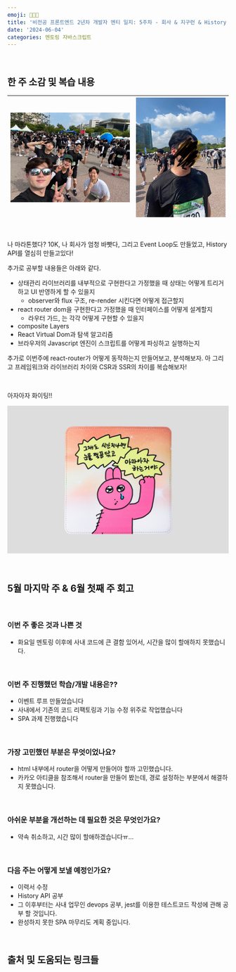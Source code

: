 ```yaml
---
emoji: 🧑🏻‍🏫
title: '비전공 프론트엔드 2년차 개발자 멘티 일지: 5주차 - 회사 & 지구런 & History API'
date: '2024-06-04'
categories: 멘토링 자바스크립트
---
```


<br>

## 한 주 소감 및 복습 내용

| ![2.jpeg](2.jpeg) | ![3.jpeg](3.jpeg) |
| ----------------- | ----------------- |

<br>

나 마라톤했다? 10K, 나 회사가 엄청 바빳다, 그리고 Event Loop도 만들었고, History API를 열심히 만들고있다!

추가로 공부할 내용들은 아래와 같다.

- 상태관리 라이브러리를 내부적으로 구현한다고 가정했을 때 상태는 어떻게 트리거하고 UI 반영하게 할 수 있을지
  - observer와 flux 구조, re-render 시킨다면 어떻게 접근할지
- react router dom을 구현한다고 가정했을 때 인터페이스를 어떻게 설계할지
  - 라우터 가드, <Link /> <Router /> 는 각각 어떻게 구현할 수 있을지
- composite Layers
- React Virtual Dom과 탐색 알고리즘
- 브라우저의 Javascript 엔진이 스크립트를 어떻게 파싱하고 실행하는지

추가로 이번주에 react-router가 어떻게 동작하는지 만들어보고, 분석해보자. 아 그리고 프레임워크와 라이브러리 차이와 CSR과 SSR의 차이를 복습해보자!

<br>

아자아자 화이팅!!

![1.jpeg](1.jpeg)

<br>

## 5월 마지막 주 & 6월 첫째 주 회고

<br>

### 이번 주 좋은 것과 나쁜 것

- 화요일 멘토링 이후에 사내 코드에 큰 결함 있어서, 시간을 많이 할애하지 못했습니다.

<br>

### 이번 주 진행했던 학습/개발 내용은??

- 이벤트 루프 만들었습니다
- 사내에서 기존의 코드 리팩토링과 기능 수정 위주로 작업했습니다
- SPA 과제 진행했습니다

<br>

### 가장 고민했던 부분은 무엇이었나요?

- html 내부에서 router을 어떻게 만들어야 할까 고민했습니다.
- 카카오 아티클을 참조해서 router을 만들어 봤는데, 경로 설정하는 부분에서 해결하지 못했습니다.

<br>

### 아쉬운 부분을 개선하는 데 필요한 것은 무엇인가요?

- 약속 취소하고, 시간 많이 할애하겠습니다ㅠ...

<br>

### 다음 주는 어떻게 보낼 예정인가요?

- 이력서 수정
- History API 공부
- 그 이후부터는 사내 업무인 devops 공부, jest를 이용한 테스트코드 작성에 관해 공부 할 것입니다.
- 완성하지 못한 SPA 마무리도 계획 중입니다.

<br>

## 출처 및 도움되는 링크들

```toc

```
